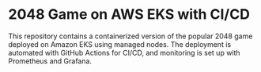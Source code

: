 # 2048 Game on AWS EKS with CI/CD

This repository contains a containerized version of the popular 2048 game deployed on Amazon EKS using managed nodes. The deployment is automated with GitHub Actions for CI/CD, and monitoring is set up with Prometheus and Grafana.

